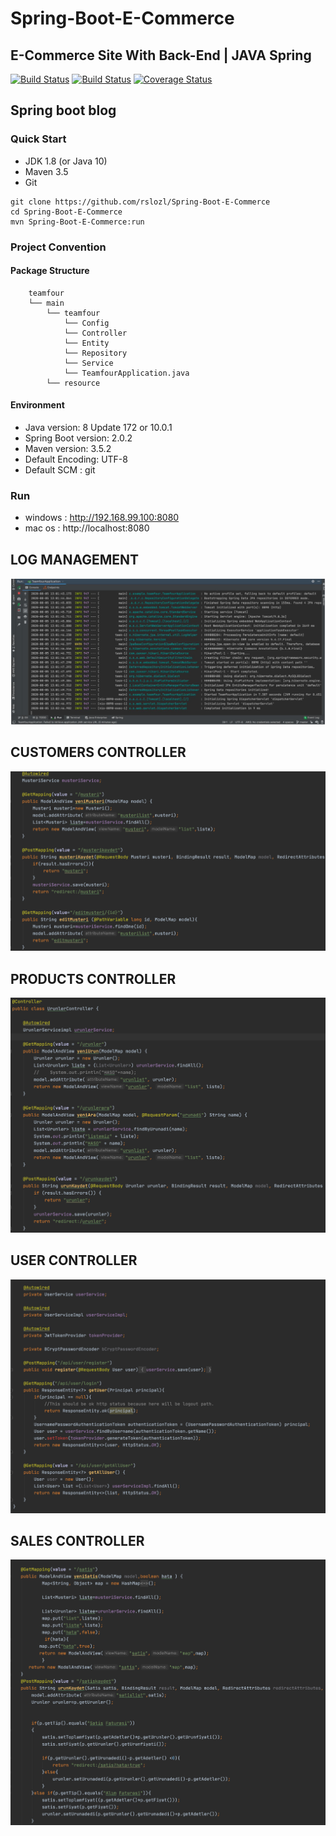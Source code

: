 # Spring-Boot-E-Commerce
 ## E-Commerce Site With Back-End | JAVA Spring
 
[![Build Status](https://semaphoreci.com/api/v1/wonwoo/spring-boot-blog-all/branches/master/badge.svg)](https://semaphoreci.com/wonwoo/spring-boot-blog-all)
[![Build Status](https://travis-ci.org/wonwoo/spring-boot-blog.svg?branch=master)](https://travis-ci.org/wonwoo/spring-boot-blog)
[![Coverage Status](https://coveralls.io/repos/github/wonwoo/spring-boot-blog/badge.svg?branch=master)](https://coveralls.io/github/wonwoo/spring-boot-blog?branch=master)

## Spring boot blog 


### Quick Start

- JDK 1.8 (or Java 10)
- Maven 3.5
- Git

```
git clone https://github.com/rslozl/Spring-Boot-E-Commerce
cd Spring-Boot-E-Commerce
mvn Spring-Boot-E-Commerce:run
```


### Project Convention

#### Package Structure

```
    teamfour
    └── main
        └── teamfour
            └── Config
            └── Controller
            └── Entity 
            └── Repository
            └── Service
            └── TeamfourApplication.java   
        └── resource
```

#### Environment
- Java version: 8 Update 172 or 10.0.1
- Spring Boot version: 2.0.2
- Maven version: 3.5.2
- Default Encoding: UTF-8
- Default SCM : git


### Run 
- windows : http://192.168.99.100:8080
- mac os : http://localhost:8080

 
 ## LOG MANAGEMENT
![Screenshot](https://github.com/rslozl/Spring-Boot-E-Commerce/blob/master/Screenshot%202020-08-05%20at%2021.59.03.png)
 ## CUSTOMERS CONTROLLER
![Screenshot](https://raw.githubusercontent.com/rslozl/Spring-Boot-E-Commerce/master/picture.png)
## PRODUCTS CONTROLLER
![Screenshot](https://raw.githubusercontent.com/rslozl/Spring-Boot-E-Commerce/master/picture-1.png)
## USER CONTROLLER
![Screenshot](https://raw.githubusercontent.com/rslozl/Spring-Boot-E-Commerce/master/user.png)
## SALES CONTROLLER
![Screenshot](https://raw.githubusercontent.com/rslozl/Spring-Boot-E-Commerce/master/satis.png)












